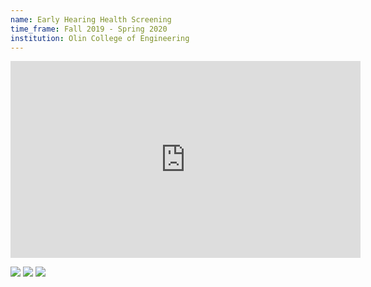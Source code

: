 ```yaml
---
name: Early Hearing Health Screening
time_frame: Fall 2019 - Spring 2020
institution: Olin College of Engineering
---
```

<iframe width="560" height="315" src="https://www.youtube.com/embed/qWEvd5bEOks" frameborder="0" allow="accelerometer; autoplay; encrypted-media; gyroscope; picture-in-picture" allowfullscreen></iframe>

<a target="_blank" href="/imgs/Poster1_GlobalHealth19.png"><img src="/imgs/Poster1_GlobalHealth19.png"></a>
<a target="_blank" href="/imgs/Poster2_GlobalHealth19.png"><img src="/imgs/Poster2_GlobalHealth19.png"></a>
<a target="_blank" href="/imgs/Poster3_GlobalHealth19.png"><img src="/imgs/Poster3_GlobalHealth19.png"></a>
